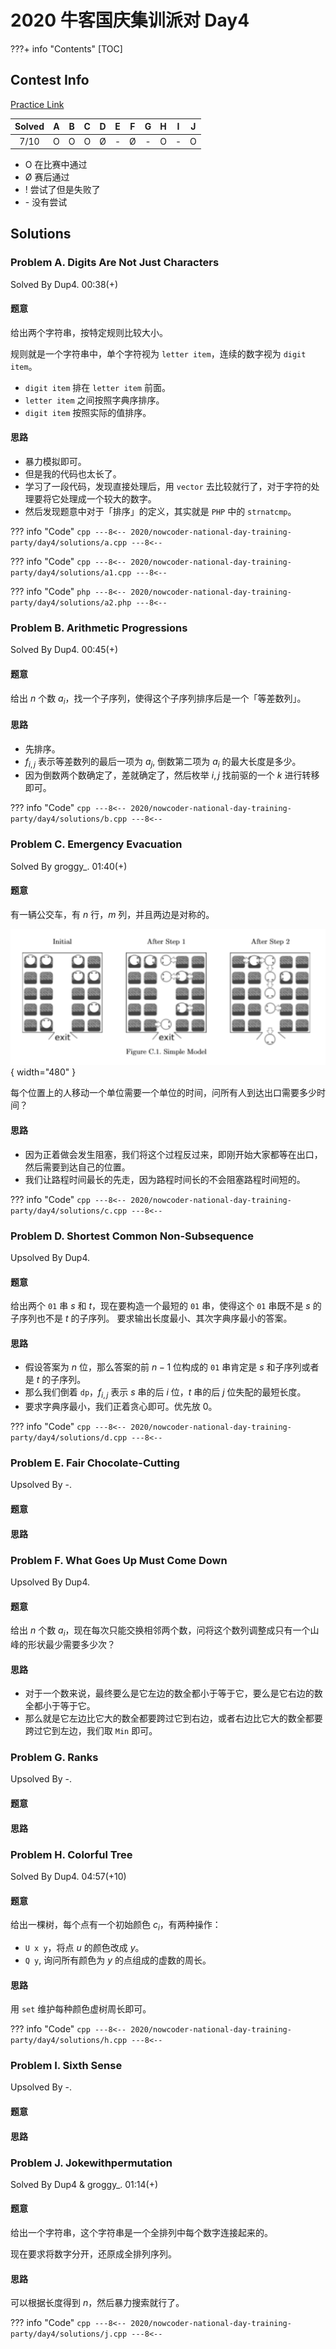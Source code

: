 # 2020 牛客国庆集训派对 Day4

???+ info "Contents"
    [TOC]

## Contest Info

[Practice Link](https://ac.nowcoder.com/acm/contest/7831)

| Solved |   A   |   B   |   C   |   D   |   E   |   F   |   G   |   H   |   I   |   J   |
| :----: | :---: | :---: | :---: | :---: | :---: | :---: | :---: | :---: | :---: | :---: |
|  7/10  |   O   |   O   |   O   |   Ø   |   -   |   Ø   |   -   |   O   |   -   |   O   |

* O    在比赛中通过
* Ø    赛后通过
* !    尝试了但是失败了
* \-   没有尝试

## Solutions

### Problem A. Digits Are Not Just Characters

Solved By Dup4. 00:38(+)

#### 题意

给出两个字符串，按特定规则比较大小。

规则就是一个字符串中，单个字符视为 `letter item`，连续的数字视为 `digit item`。

* `digit item` 排在 `letter item` 前面。
* `letter item` 之间按照字典序排序。
* `digit item` 按照实际的值排序。

#### 思路

* 暴力模拟即可。
* 但是我的代码也太长了。
* 学习了一段代码，发现直接处理后，用 `vector` 去比较就行了，对于字符的处理要将它处理成一个较大的数字。
* 然后发现题意中对于「排序」的定义，其实就是 `PHP` 中的 `strnatcmp`。

??? info "Code"
    ```cpp
    ---8<--
    2020/nowcoder-national-day-training-party/day4/solutions/a.cpp
    ---8<--
    ```

??? info "Code"
    ```cpp
    ---8<--
    2020/nowcoder-national-day-training-party/day4/solutions/a1.cpp
    ---8<--
    ```

??? info "Code"
    ```php
    ---8<--
    2020/nowcoder-national-day-training-party/day4/solutions/a2.php
    ---8<--
    ```

### Problem B. Arithmetic Progressions

Solved By Dup4. 00:45(+)

#### 题意

给出 $n$ 个数 $a_i$，找一个子序列，使得这个子序列排序后是一个「等差数列」。

#### 思路

* 先排序。
* $f_{i, j}$ 表示等差数列的最后一项为 $a_j$, 倒数第二项为 $a_i$ 的最大长度是多少。
* 因为倒数两个数确定了，差就确定了，然后枚举 $i, j$ 找前驱的一个 $k$ 进行转移即可。

??? info "Code"
    ```cpp
    ---8<--
    2020/nowcoder-national-day-training-party/day4/solutions/b.cpp
    ---8<--
    ```

### Problem C. Emergency Evacuation

Solved By groggy\_. 01:40(+)

#### 题意

有一辆公交车，有 $n$ 行，$m$ 列，并且两边是对称的。

![](./images/attachments-article-56-ae6ae0d0-06fb-11eb-a469-c3fe289b9c79-image.png){ width="480" }

每个位置上的人移动一个单位需要一个单位的时间，问所有人到达出口需要多少时间？

#### 思路

* 因为正着做会发生阻塞，我们将这个过程反过来，即刚开始大家都等在出口，然后需要到达自己的位置。
* 我们让路程时间最长的先走，因为路程时间长的不会阻塞路程时间短的。

??? info "Code"
    ```cpp
    ---8<--
    2020/nowcoder-national-day-training-party/day4/solutions/c.cpp
    ---8<--
    ```

### Problem D. Shortest Common Non-Subsequence

Upsolved By Dup4.

#### 题意

给出两个 `01` 串 $s$ 和 $t$，现在要构造一个最短的 `01` 串，使得这个 `01` 串既不是 $s$ 的子序列也不是 $t$ 的子序列。
要求输出长度最小、其次字典序最小的答案。

#### 思路

* 假设答案为 $n$ 位，那么答案的前 $n - 1$ 位构成的 `01` 串肯定是 $s$ 和子序列或者是 $t$ 的子序列。
* 那么我们倒着 `dp`，$f_{i, j}$ 表示 $s$ 串的后 $i$ 位，$t$ 串的后 $j$ 位失配的最短长度。
* 要求字典序最小，我们正着贪心即可。优先放 $0$。

??? info "Code"
    ```cpp
    ---8<--
    2020/nowcoder-national-day-training-party/day4/solutions/d.cpp
    ---8<--
    ```

### Problem E. Fair Chocolate-Cutting

Upsolved By -.

#### 题意

#### 思路

### Problem F. What Goes Up Must Come Down

Upsolved By Dup4.

#### 题意

给出 $n$ 个数 $a_i$，现在每次只能交换相邻两个数，问将这个数列调整成只有一个山峰的形状最少需要多少次？

#### 思路

* 对于一个数来说，最终要么是它左边的数全都小于等于它，要么是它右边的数全都小于等于它。
* 那么就是它左边比它大的数全都要跨过它到右边，或者右边比它大的数全都要跨过它到左边，我们取 `Min` 即可。

### Problem G. Ranks

Upsolved By -.

#### 题意

#### 思路

### Problem H. Colorful Tree

Solved By Dup4. 04:57(+10)

#### 题意

给出一棵树，每个点有一个初始颜色 $c_i$，有两种操作：

* `U x y`，将点 $u$ 的颜色改成 $y$。
* `Q y`, 询问所有颜色为 $y$ 的点组成的虚数的周长。

#### 思路

用 `set` 维护每种颜色虚树周长即可。

??? info "Code"
    ```cpp
    ---8<--
    2020/nowcoder-national-day-training-party/day4/solutions/h.cpp
    ---8<--
    ```

### Problem I. Sixth Sense

Upsolved By -.

#### 题意

#### 思路

### Problem J. Jokewithpermutation

Solved By Dup4 & groggy\_. 01:14(+)

#### 题意

给出一个字符串，这个字符串是一个全排列中每个数字连接起来的。

现在要求将数字分开，还原成全排列序列。

#### 思路

可以根据长度得到 $n$，然后暴力搜索就行了。

??? info "Code"
    ```cpp
    ---8<--
    2020/nowcoder-national-day-training-party/day4/solutions/j.cpp
    ---8<--
    ```
